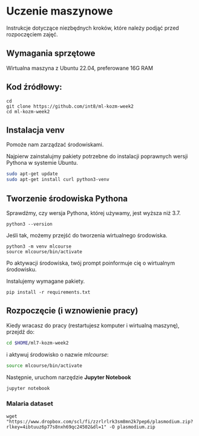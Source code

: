 # Uczenie maszynowe

Instrukcje dotyczące niezbędnych kroków, które należy podjąć przed rozpoczęciem zajęć.


## Wymagania sprzętowe

Wirtualna maszyna z Ubuntu 22.04, preferowane 16G RAM


## Kod źródłowy:
```shell 
cd 
git clone https://github.com/int8/ml-kozm-week2
cd ml-kozm-week2
```


## Instalacja venv
Pomoże nam zarządzać środowiskami.

Najpierw zainstalujmy pakiety potrzebne do instalacji poprawnych wersji Pythona w systemie Ubuntu.
```bash
sudo apt-get update
sudo apt-get install curl python3-venv 
```

## Tworzenie środowiska Pythona
Sprawdźmy, czy wersja Pythona, której używamy, jest wyższa niż 3.7.

```shell 
python3 --version 
```


Jeśli tak, możemy przejść do tworzenia wirtualnego środowiska.

```shell 
python3 -m venv mlcourse 
source mlcourse/bin/activate
```


Po aktywacji środowiska, twój prompt poinformuje cię o wirtualnym środowisku.

Instalujemy wymagane pakiety.
```shell
pip install -r requirements.txt 
```


## Rozpoczęcie (i wznowienie pracy)
Kiedy wracasz do pracy (restartujesz komputer i wirtualną maszynę), przejdź do:
```bash
cd $HOME/ml7-kozm-week2
```
i aktywuj środowisko o nazwie *mlcourse*:
```bash
source mlcourse/bin/activate 
```
Następnie, uruchom narzędzie **Jupyter Notebook**
```bash
jupyter notebook
```


### Malaria dataset 
```shell
wget "https://www.dropbox.com/scl/fi/zzrlrlrk3sm8mn2k7pep6/plasmodium.zip?rlkey=4ibtuuz6p77s8nxh69qc24502&dl=1" -O plasmodium.zip
```